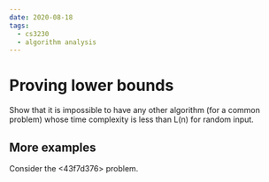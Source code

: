 ```yaml
---
date: 2020-08-18
tags: 
  - cs3230
  - algorithm analysis
---
```


# Proving lower bounds

Show that it is impossible to have any other algorithm (for a common problem) whose time complexity is less than L(n) for random input.

## More examples

Consider the <43f7d376>  problem.
